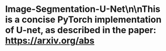 # Image-Segmentation-U-Net\n\nThis is a concise PyTorch implementation of U-net, as described in the paper: https://arxiv.org/abs